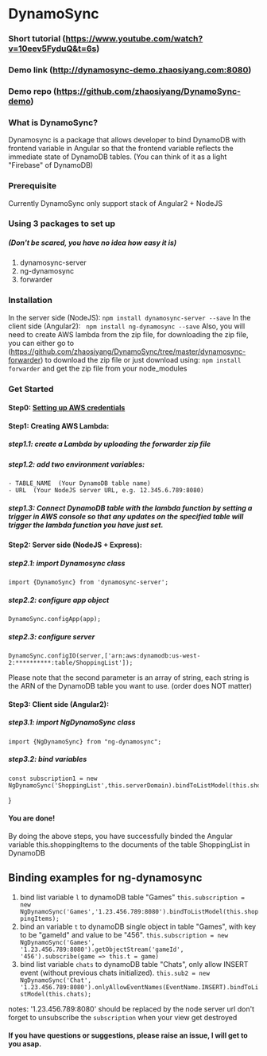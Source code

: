 # DynamoSync

### Short tutorial (https://www.youtube.com/watch?v=10eev5FyduQ&t=6s)
### Demo link (http://dynamosync-demo.zhaosiyang.com:8080)
### Demo repo (https://github.com/zhaosiyang/DynamoSync-demo)

### What is DynamoSync?
Dynamosync is a package that allows developer to bind DynamoDB with frontend variable in Angular so that the frontend variable reflects the immediate state of DynamoDB tables. (You can think of it as a light "Firebase" of DynamoDB)

### Prerequisite
Currently DynamoSync only support stack of Angular2 + NodeJS

### Using 3 packages to set up 
##### (Don't be scared, you have no idea how easy it is)
1. dynamosync-server
2. ng-dynamosync
3. forwarder

### Installation
In the server side (NodeJS):
``` npm install dynamosync-server --save ```
In the client side (Angular2):
``` npm install ng-dynamosync --save```
Also, you will need to create AWS lambda from the zip file, for downloading the zip file, you can either go to (https://github.com/zhaosiyang/DynamoSync/tree/master/dynamosync-forwarder) to download the zip file or just download using:
```npm install forwarder``` and get the zip file from your node_modules

### Get Started
#### Step0: [Setting up AWS credentials](http://docs.aws.amazon.com/sdk-for-javascript/v2/developer-guide/loading-node-credentials-shared.html)
#### Step1: Creating AWS Lambda:
 ##### step1.1: create a Lambda by uploading the forwarder zip file 
 ##### step1.2: add two environment variables: 
    - TABLE_NAME  (Your DynamoDB table name)
    - URL  (Your NodeJS server URL, e.g. 12.345.6.789:8080)
 ##### step1.3: Connect DynamoDB table with the lambda function by setting a trigger in AWS console so that any updates on the specified table will trigger the lambda function you have just set.

#### Step2: Server side (NodeJS + Express):
##### step2.1:  import Dynamosync class
```import {DynamoSync} from 'dynamosync-server';```
##### step2.2: configure app object
```DynamoSync.configApp(app);```
##### step2.3: configure server
```
DynamoSync.configIO(server,['arn:aws:dynamodb:us-west-2:**********:table/ShoppingList']);
```
Please note that the second parameter is an array of string, each string is the ARN of the DynamoDB table you want to use. (order does NOT matter)
#### Step3: Client side (Angular2):
##### step3.1: import NgDynamoSync class
```
import {NgDynamoSync} from "ng-dynamosync";
```
##### step3.2: bind variables
```
const subscription1 = new NgDynamoSync('ShoppingList',this.serverDomain).bindToListModel(this.shoppingItems);
```
}
#### You are done!
By doing the above steps, you have successfully binded the Angular variable this.shoppingItems to the documents of the table ShoppingList in DynamoDB


## Binding examples for ng-dynamosync
1. bind list variable ```l``` to dynamoDB table "Games"
```this.subscription = new NgDynamoSync('Games','1.23.456.789:8080').bindToListModel(this.shoppingItems);```
2. bind an variable ```t``` to dynamoDB single object in table "Games", with key to be "gameId" and value to be "456".
```this.subscription = new NgDynamoSync('Games', '1.23.456.789:8080').getObjectStream('gameId', '456').subscribe(game => this.t = game)```
3. bind list variable ```chats``` to dynamoDB table "Chats", only allow INSERT event (without previous chats initialized).
```this.sub2 = new NgDynamoSync('Chat', '1.23.456.789:8080').onlyAllowEventNames(EventName.INSERT).bindToListModel(this.chats);``` 

notes: 
'1.23.456.789:8080' should be replaced by the node server url
don't forget to unsubscribe the ```subscription``` when your view get destroyed

#### If you have questions or suggestions, please raise an issue, I will get to you asap.
